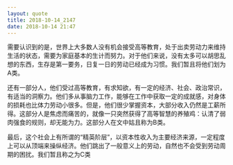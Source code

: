 ```yaml
---
layout: quote
title: 2018-10-14_2147
date: 2018-10-14 21:47
---
```


需要认识到的是，世界上大多数人没有机会接受高等教育，处于出卖劳动力来维持生活的状态，需要为家庭基本的生计而努力。对于他们来说，没有太多可以胡思乱想的东西，生存是第一要务，日复一日的劳动已经成为习惯。我们暂且将他们划为A类。

还有一部分人，他们受过高等教育，有求知欲，有一定的经济、社会、政治常识，有适当的洞察力。他们多从事脑力工作，能够在工作中获取一定的成就感，对身体的损耗也比体力劳动小很多。但是，他们很少掌握资本，大部分收入仍然是工薪所得。这部分人是焦虑而痛苦的，就像一只突然获得了高等智慧的养殖鸡：认清了弱肉强食的规则，却无能为力。这部分人在文中姑且称为B类。

最后，这个社会上有所谓的“精英阶层”，以资本性收入为主要经济来源，一定程度上可以从顶端来操纵经济。他们跳出了一般意义上的劳动，自然也不会受到劳动周期的困扰。我们暂且称之为C类